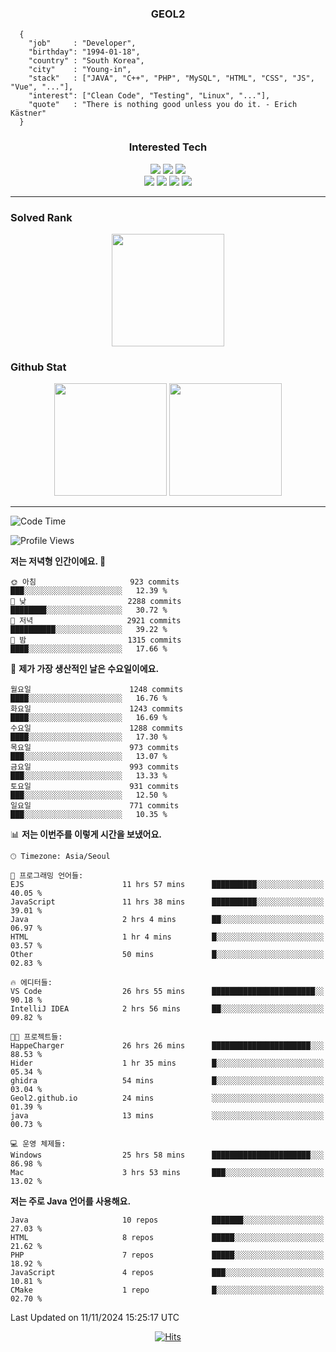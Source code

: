 <div align="center">

  ### GEOL2
</div>

```
  {
    "job"     : "Developer",
    "birthday": "1994-01-18",
    "country" : "South Korea",
    "city"    : "Young-in",
    "stack"   : ["JAVA", "C++", "PHP", "MySQL", "HTML", "CSS", "JS", "Vue", "..."],
    "interest": ["Clean Code", "Testing", "Linux", "..."], 
    "quote"   : "There is nothing good unless you do it. - Erich Kästner"
  }
  ```
  
<div align="center">
  
  ### Interested Tech
  
  <img src="https://img.shields.io/badge/Laravel-F05340?style=flat-square&logo=Laravel&logoColor=white">
  <img src="https://img.shields.io/badge/SpringBoot-6DB33F?style=flat-square&logo=SpringBoot&logoColor=white">
  <img src="https://img.shields.io/badge/Express-000000?style=flat-square&logo=Express&logoColor=white">
  <br>
  <img src="https://img.shields.io/badge/Three.js-000000?style=flat-square&logo=Three.js&logoColor=white">
  <img src="https://img.shields.io/badge/JavaScript-F7DF1E?style=flat-square&logo=JavaScript&logoColor=black">
  <img src="https://img.shields.io/badge/TypeScript-007acc?style=flat-square&logo=TypeScript&logoColor=black">
  <img src="https://img.shields.io/badge/MySQL-4479A1?style=flat-square&logo=mysql&logoColor=white"><br>

</div>

------------

  ### Solved Rank
  
  <div align="center">
    <img height="180em" src="https://mazassumnida.wtf/api/v2/generate_badge?boj=geol2">
  </div>
  
  ### Github Stat 
  <div align="center">
    <img height="180em" src="https://github-readme-stats-git-masterrstaa-rickstaa.vercel.app/api?username=geol2&show_icons=true&theme=dark">
    <img height="180em" src="https://github-readme-stats-git-masterrstaa-rickstaa.vercel.app/api/top-langs/?username=geol2&show_icons=true&hide=css,scss,html&layout=compact&theme=dark&count_private=true&langs_count=8">
  </div>
  
------------

<!--START_SECTION:waka-->
![Code Time](http://img.shields.io/badge/Code%20Time-3%2C406%20hrs%2054%20mins-blue)

![Profile Views](http://img.shields.io/badge/Profile%20Views-9-blue)

**저는 저녁형 인간이에요. 🦉** 

```text
🌞 아침                     923 commits         ███░░░░░░░░░░░░░░░░░░░░░░   12.39 % 
🌆 낮　                     2288 commits        ████████░░░░░░░░░░░░░░░░░   30.72 % 
🌃 저녁                     2921 commits        ██████████░░░░░░░░░░░░░░░   39.22 % 
🌙 밤　                     1315 commits        ████░░░░░░░░░░░░░░░░░░░░░   17.66 % 
```
📅 **제가 가장 생산적인 날은 수요일이에요.** 

```text
월요일                      1248 commits        ████░░░░░░░░░░░░░░░░░░░░░   16.76 % 
화요일                      1243 commits        ████░░░░░░░░░░░░░░░░░░░░░   16.69 % 
수요일                      1288 commits        ████░░░░░░░░░░░░░░░░░░░░░   17.30 % 
목요일                      973 commits         ███░░░░░░░░░░░░░░░░░░░░░░   13.07 % 
금요일                      993 commits         ███░░░░░░░░░░░░░░░░░░░░░░   13.33 % 
토요일                      931 commits         ███░░░░░░░░░░░░░░░░░░░░░░   12.50 % 
일요일                      771 commits         ███░░░░░░░░░░░░░░░░░░░░░░   10.35 % 
```


📊 **저는 이번주를 이렇게 시간을 보냈어요.** 

```text
🕑︎ Timezone: Asia/Seoul

💬 프로그래밍 언어들: 
EJS                      11 hrs 57 mins      ██████████░░░░░░░░░░░░░░░   40.05 % 
JavaScript               11 hrs 38 mins      ██████████░░░░░░░░░░░░░░░   39.01 % 
Java                     2 hrs 4 mins        ██░░░░░░░░░░░░░░░░░░░░░░░   06.97 % 
HTML                     1 hr 4 mins         █░░░░░░░░░░░░░░░░░░░░░░░░   03.57 % 
Other                    50 mins             █░░░░░░░░░░░░░░░░░░░░░░░░   02.83 % 

🔥 에디터들: 
VS Code                  26 hrs 55 mins      ███████████████████████░░   90.18 % 
IntelliJ IDEA            2 hrs 56 mins       ██░░░░░░░░░░░░░░░░░░░░░░░   09.82 % 

🐱‍💻 프로젝트들: 
HappeCharger             26 hrs 26 mins      ██████████████████████░░░   88.53 % 
Hider                    1 hr 35 mins        █░░░░░░░░░░░░░░░░░░░░░░░░   05.34 % 
ghidra                   54 mins             █░░░░░░░░░░░░░░░░░░░░░░░░   03.04 % 
Geol2.github.io          24 mins             ░░░░░░░░░░░░░░░░░░░░░░░░░   01.39 % 
java                     13 mins             ░░░░░░░░░░░░░░░░░░░░░░░░░   00.73 % 

💻 운영 체제들: 
Windows                  25 hrs 58 mins      ██████████████████████░░░   86.98 % 
Mac                      3 hrs 53 mins       ███░░░░░░░░░░░░░░░░░░░░░░   13.02 % 
```

**저는 주로 Java 언어를 사용해요.** 

```text
Java                     10 repos            ███████░░░░░░░░░░░░░░░░░░   27.03 % 
HTML                     8 repos             █████░░░░░░░░░░░░░░░░░░░░   21.62 % 
PHP                      7 repos             █████░░░░░░░░░░░░░░░░░░░░   18.92 % 
JavaScript               4 repos             ███░░░░░░░░░░░░░░░░░░░░░░   10.81 % 
CMake                    1 repo              █░░░░░░░░░░░░░░░░░░░░░░░░   02.70 % 
```




 Last Updated on 11/11/2024 15:25:17 UTC
<!--END_SECTION:waka-->

<div align="center">
  
  [![Hits](https://hits.seeyoufarm.com/api/count/incr/badge.svg?url=https%3A%2F%2Fgithub.com%2Fgeol2&count_bg=%2379C83D&title_bg=%23555555&icon=myspace.svg&icon_color=%23E7E7E7&title=hits&edge_flat=false)](https://hits.seeyoufarm.com)
  
</div>

<!--
**Geol2/Geol2** is a ✨ _special_ ✨ repository because its `README.md` (this file) appears on your GitHub profile.

Here are some ideas to get you started:
- 🔭 I’m currently working on ...
- 🌱 I’m currently learning ...
- 👯 I’m looking to collaborate on ...
- 🤔 I’m looking for help with ...
- 💬 Ask me about ...
- 📫 How to reach me: ...
- 😄 Pronouns: ...
- ⚡ Fun fact: ...
-->
